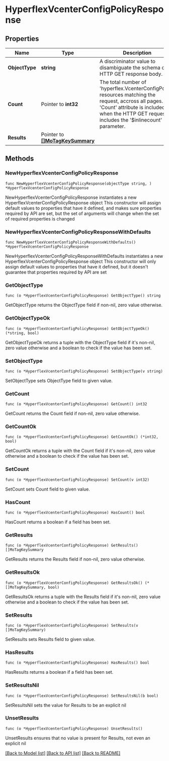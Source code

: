 # HyperflexVcenterConfigPolicyResponse

## Properties

Name | Type | Description | Notes
------------ | ------------- | ------------- | -------------
**ObjectType** | **string** | A discriminator value to disambiguate the schema of a HTTP GET response body. | 
**Count** | Pointer to **int32** | The total number of &#39;hyperflex.VcenterConfigPolicy&#39; resources matching the request, accross all pages. The &#39;Count&#39; attribute is included when the HTTP GET request includes the &#39;$inlinecount&#39; parameter. | [optional] 
**Results** | Pointer to [**[]MoTagKeySummary**](MoTagKeySummary.md) |  | [optional] 

## Methods

### NewHyperflexVcenterConfigPolicyResponse

`func NewHyperflexVcenterConfigPolicyResponse(objectType string, ) *HyperflexVcenterConfigPolicyResponse`

NewHyperflexVcenterConfigPolicyResponse instantiates a new HyperflexVcenterConfigPolicyResponse object
This constructor will assign default values to properties that have it defined,
and makes sure properties required by API are set, but the set of arguments
will change when the set of required properties is changed

### NewHyperflexVcenterConfigPolicyResponseWithDefaults

`func NewHyperflexVcenterConfigPolicyResponseWithDefaults() *HyperflexVcenterConfigPolicyResponse`

NewHyperflexVcenterConfigPolicyResponseWithDefaults instantiates a new HyperflexVcenterConfigPolicyResponse object
This constructor will only assign default values to properties that have it defined,
but it doesn't guarantee that properties required by API are set

### GetObjectType

`func (o *HyperflexVcenterConfigPolicyResponse) GetObjectType() string`

GetObjectType returns the ObjectType field if non-nil, zero value otherwise.

### GetObjectTypeOk

`func (o *HyperflexVcenterConfigPolicyResponse) GetObjectTypeOk() (*string, bool)`

GetObjectTypeOk returns a tuple with the ObjectType field if it's non-nil, zero value otherwise
and a boolean to check if the value has been set.

### SetObjectType

`func (o *HyperflexVcenterConfigPolicyResponse) SetObjectType(v string)`

SetObjectType sets ObjectType field to given value.


### GetCount

`func (o *HyperflexVcenterConfigPolicyResponse) GetCount() int32`

GetCount returns the Count field if non-nil, zero value otherwise.

### GetCountOk

`func (o *HyperflexVcenterConfigPolicyResponse) GetCountOk() (*int32, bool)`

GetCountOk returns a tuple with the Count field if it's non-nil, zero value otherwise
and a boolean to check if the value has been set.

### SetCount

`func (o *HyperflexVcenterConfigPolicyResponse) SetCount(v int32)`

SetCount sets Count field to given value.

### HasCount

`func (o *HyperflexVcenterConfigPolicyResponse) HasCount() bool`

HasCount returns a boolean if a field has been set.

### GetResults

`func (o *HyperflexVcenterConfigPolicyResponse) GetResults() []MoTagKeySummary`

GetResults returns the Results field if non-nil, zero value otherwise.

### GetResultsOk

`func (o *HyperflexVcenterConfigPolicyResponse) GetResultsOk() (*[]MoTagKeySummary, bool)`

GetResultsOk returns a tuple with the Results field if it's non-nil, zero value otherwise
and a boolean to check if the value has been set.

### SetResults

`func (o *HyperflexVcenterConfigPolicyResponse) SetResults(v []MoTagKeySummary)`

SetResults sets Results field to given value.

### HasResults

`func (o *HyperflexVcenterConfigPolicyResponse) HasResults() bool`

HasResults returns a boolean if a field has been set.

### SetResultsNil

`func (o *HyperflexVcenterConfigPolicyResponse) SetResultsNil(b bool)`

 SetResultsNil sets the value for Results to be an explicit nil

### UnsetResults
`func (o *HyperflexVcenterConfigPolicyResponse) UnsetResults()`

UnsetResults ensures that no value is present for Results, not even an explicit nil

[[Back to Model list]](../README.md#documentation-for-models) [[Back to API list]](../README.md#documentation-for-api-endpoints) [[Back to README]](../README.md)


